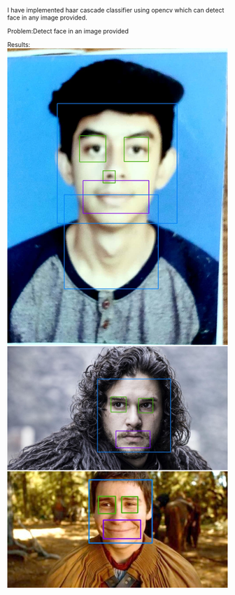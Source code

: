  I have implemented haar cascade classifier using opencv which can detect face in any image provided.
 
 Problem:Detect face in an image provided

Results:
![](tejfacedetection.jpg)
![](jonsnowfacedetection.jpg)
![](podrickfacedetection.jpg)
